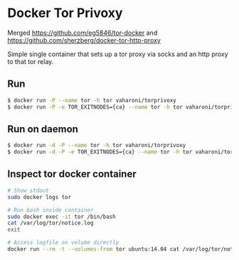 Docker Tor Privoxy
==================

Merged https://github.com/eg5846/tor-docker and https://github.com/sherzberg/docker-tor-http-proxy 

Simple single container that sets up a tor proxy via socks and an http proxy to that tor relay.

Run
-----

```bash
$ docker run -P --name tor -h tor vaharoni/torprivoxy
$ docker run -P -e TOR_EXITNODES={ca} --name tor -h tor vaharoni/torprivoxy
```

Run on daemon
------

```bash
$ docker run -d -P --name tor -h tor vaharoni/torprivoxy
$ docker run -d -P -e TOR_EXITNODES={ca} --name tor -h tor vaharoni/torprivoxy
```

Inspect tor docker container
------

```bash
# Show stdout
sudo docker logs tor

# Run bash inside container
sudo docker exec -it tor /bin/bash
cat /var/log/tor/notice.log
exit

# Access logfile on volume directly
docker run --rm -t --volumes-from tor ubuntu:14.04 cat /var/log/tor/notice.log
```